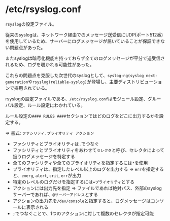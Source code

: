 # /etc/rsyslog.conf

`rsyslog`の設定ファイル。

従来のsyslogは、ネットワーク経由でのメッセージ送受信にUDP(ポート512番)を使用しているため、サーバーにログメッセージが届いていることが保証できない問題点があった。

またsyslogは暗号化機能を持っておらず全てのログメッセージが平分で送受信されるため、ログを覗かれる可能性があった。

これらの問題点を克服した次世代のsyslogとして、`syslog-ng(syslog next-generation`や`rsyslog(reliable-syslog)`が登場し、主要ディストリビューションで採用されている。

rsyslogの設定ファイルである、`/etc/rsyslog.conf`はモジュール設定、グルーバル設定、ルール設定にわかれている。

ルール設定の`#### RULES ####`セクションではどのログをどこに出力するかを設定する。

=> 書式: `ファシリティ.プライオリティ アクション`

- ファシリティとプライオリティは`.`でつなぐ
- ファシリティとプライオリティをあわせて`セレクタ`と呼び、セレクタによって扱うログメッセージを特定する
- 全てのファシリティや全てのプライオリティを指定するには`*`を使用
- プライオリティは、指定したレベル以上のログを出力する => `err`を指定すると、`emerg`, `alert`, `crit`, `err`が出力
- 特定のレベルのログだけを指定するには`=プライオリティ`とする
- アクションには出力先を指定 => ファイルであれば絶対パス、外部のsyslogサーバーであれば、`@サーバーアドレス`とする
- アクションの出力先を`/dev/console`と指定すると、ログメッセージはコンソールに表示される
- `;`でつなぐことで、1つのアクションに対して複数のセレクタが指定可能

